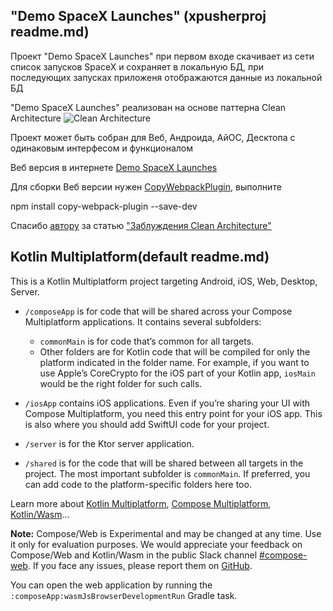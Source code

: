 ## "Demo SpaceX Launches" (xpusherproj readme.md)

Проект "Demo SpaceX Launches" при первом входе скачивает из сети список запусков SpaceX и сохраняет в локальную БД, при последующих запусках приложеня отображаются данные из локальной БД

"Demo SpaceX Launches" реализован на основе паттерна Сlean Architecture
![Сlean Architecture](https://habrastorage.org/r/w1560/web/cbe/3fd/ad2/cbe3fdad2be24de3bd4dda6c66d56d76.png)

Проект может быть собран для Веб, Андроида, АйОС, Десктопа с одинаковым интерфесом и функционалом

Веб версия в интернете [Demo SpaceX Launches](https://xpusherproj.web.app/)

Для сборки Веб версии нужен [CopyWebpackPlugin](https://webpack.js.org/plugins/copy-webpack-plugin/), выполните

npm install copy-webpack-plugin --save-dev

Спасибо [автору](https://habr.com/ru/users/Jeevuz/) за статью [ "Заблуждения Clean Architecture"](https://habr.com/ru/companies/mobileup/articles/335382/)



## Kotlin Multiplatform(default readme.md)

This is a Kotlin Multiplatform project targeting Android, iOS, Web, Desktop, Server.

* `/composeApp` is for code that will be shared across your Compose Multiplatform applications.
  It contains several subfolders:
  - `commonMain` is for code that’s common for all targets.
  - Other folders are for Kotlin code that will be compiled for only the platform indicated in the folder name.
    For example, if you want to use Apple’s CoreCrypto for the iOS part of your Kotlin app,
    `iosMain` would be the right folder for such calls.

* `/iosApp` contains iOS applications. Even if you’re sharing your UI with Compose Multiplatform,
  you need this entry point for your iOS app. This is also where you should add SwiftUI code for your project.

* `/server` is for the Ktor server application.

* `/shared` is for the code that will be shared between all targets in the project.
  The most important subfolder is `commonMain`. If preferred, you can add code to the platform-specific folders here too.


Learn more about [Kotlin Multiplatform](https://www.jetbrains.com/help/kotlin-multiplatform-dev/get-started.html),
[Compose Multiplatform](https://github.com/JetBrains/compose-multiplatform/#compose-multiplatform),
[Kotlin/Wasm](https://kotl.in/wasm/)…

**Note:** Compose/Web is Experimental and may be changed at any time. Use it only for evaluation purposes.
We would appreciate your feedback on Compose/Web and Kotlin/Wasm in the public Slack channel [#compose-web](https://slack-chats.kotlinlang.org/c/compose-web).
If you face any issues, please report them on [GitHub](https://github.com/JetBrains/compose-multiplatform/issues).

You can open the web application by running the `:composeApp:wasmJsBrowserDevelopmentRun` Gradle task.